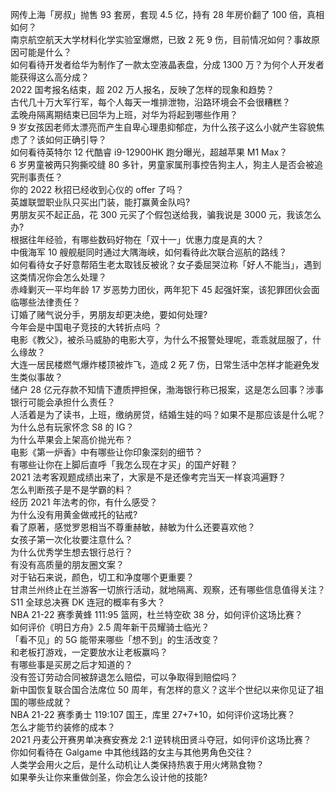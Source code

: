网传上海「房叔」抛售 93 套房，套现 4.5 亿，持有 28 年房价翻了 100 倍，真相如何？  
南京航空航天大学材料化学实验室爆燃，已致 2 死 9 伤，目前情况如何？事故原因可能是什么？  
如何看待开发者给华为制作了一款太空液晶表盘，分成 1300 万？为何个人开发者能获得这么高分成？  
2022 国考报名结束，超 202 万人报名，反映了怎样的现象和趋势？  
古代几十万大军行军，每个人每天一堆排泄物，沿路环境会不会很糟糕？  
孟晚舟隔离期结束已回华为上班，对华为将起到哪些作用？  
9 岁女孩因老师太漂亮而产生自卑心理患抑郁症，为什么孩子这么小就产生容貌焦虑了？该如何正确引导？  
如何看待英特尔 12 代酷睿 i9-12900HK 跑分曝光，超越苹果 M1 Max？  
6 岁男童被两只狗撕咬缝 80 多针，男童家属刑事控告狗主人，狗主人是否会被追究刑事责任？  
你的 2022 秋招已经收到心仪的 offer 了吗？  
英雄联盟职业队只买出门装，能打赢黄金队吗?  
男朋友买不起正品，花 300 元买了个假包送给我，骗我说是 3000 元，我该怎么办?  
根据往年经验，有哪些数码好物在「双十一」优惠力度是真的大？  
中俄海军 10 艘舰艇同时通过大隅海峡，如何看待此次联合巡航的路线？  
如何看待女子好意帮陌生老太取钱反被讹？女子委屈哭泣称「好人不能当」，遇到这类情况你会怎么处理？  
赤峰剿灭一平均年龄 17 岁恶势力团伙，两年犯下 45 起强奸案，该犯罪团伙会面临哪些法律责任？  
订婚了赌气说分手，男朋友却更决绝，要如何处理?  
今年会是中国电子竞技的大转折点吗 ？  
电影《教父》，被杀马威胁的电影大亨，为什么不报警处理呢，乖乖就屈服了，什么缘故？  
大连一居民楼燃气爆炸楼顶被炸飞，造成 2 死 7 伤，日常生活中怎样才能避免发生类似事故？  
储户 28 亿元存款不知情下遭质押担保，渤海银行称已报案，这是怎么回事？涉事银行可能会承担什么责任？  
人活着是为了读书，上班，缴纳房贷，结婚生娃的吗？如果不是那应该是什么呢？  
为什么总有玩家怀念 S8 的 IG？  
为什么苹果会上架高价抛光布？  
电影《第一炉香》中有哪些让你印象深刻的细节？  
有哪些让你在上脚后直呼「我怎么现在才买」的国产好鞋？  
2021 法考客观题成绩出来了，大家是不是还像考完当天一样哀鸿遍野？  
怎么判断孩子是不是学霸的料？  
经历 2021 年法考的你，有什么感受？  
为什么没有用黄金做戒托的钻戒?  
看了原著，感觉罗恩相当不尊重赫敏，赫敏为什么还要喜欢他？  
女孩子第一次化妆要注意什么？  
为什么优秀学生想去银行总行？  
有没有高质量的朋友圈文案？  
对于钻石来说，颜色，切工和净度哪个更重要？  
甘肃兰州终止在兰游客一切旅行活动，就地隔离、观察，还有哪些信息值得关注？  
S11 全球总决赛 DK 连冠的概率有多大？  
NBA 21-22 赛季黄蜂 111:95 篮网，杜兰特空砍 38 分，如何评价这场比赛？  
如何评价《明日方舟》2.5 周年新干员耀骑士临光？  
「看不见」的 5G 能带来哪些「想不到」的生活改变？  
和老板打游戏，一定要放水让老板赢吗？  
有哪些事是买房之后才知道的？  
没有签订劳动合同被辞退怎么赔偿，可以争取得到赔偿吗？  
新中国恢复联合国合法席位 50 周年，有怎样的意义？这半个世纪以来你见证了祖国的哪些成就？  
NBA 21-22 赛季勇士 119:107 国王，库里 27+7+10，如何评价这场比赛？  
怎么才能节约装修的成本？  
2021 丹麦公开赛男单决赛安赛龙 2:1 逆转桃田贤斗夺冠，如何评价这场比赛？  
你如何看待在 Galgame 中其他线路的女主与其他男角色交往？  
人类学会用火之后，是什么动机让人类保持热衷于用火烤熟食物？  
如果拳头让你来重做剑圣，你会怎么设计他的技能?  
